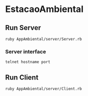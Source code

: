 # EstacaoAmbiental

## Run Server
```
ruby AppAmbiental/server/Server.rb
```

### Server interface

```
telnet hostname port
```

## Run Client

```
ruby AppAmbiental/server/Client.rb
```

